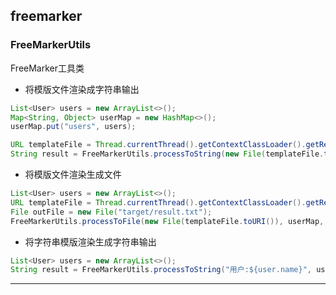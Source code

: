 ## freemarker

### FreeMarkerUtils

FreeMarker工具类

- 将模版文件渲染成字符串输出

``` java
List<User> users = new ArrayList<>();
Map<String, Object> userMap = new HashMap<>();
userMap.put("users", users);

URL templateFile = Thread.currentThread().getContextClassLoader().getResource("freemarker/template.ftl");
String result = FreeMarkerUtils.processToString(new File(templateFile.toURI()), userMap);

```

- 将模版文件渲染生成文件

``` java
List<User> users = new ArrayList<>();
URL templateFile = Thread.currentThread().getContextClassLoader().getResource("freemarker/template.ftl");
File outFile = new File("target/result.txt");
FreeMarkerUtils.processToFile(new File(templateFile.toURI()), userMap, outFile);
```

- 将字符串模版渲染生成字符串输出

``` java
List<User> users = new ArrayList<>();
String result = FreeMarkerUtils.processToString("用户:${user.name}", userMap); 
```

---